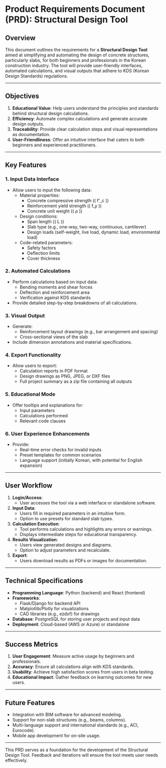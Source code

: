 # Product Requirements Document (PRD): Structural Design Tool

## Overview
This document outlines the requirements for a **Structural Design Tool** aimed at simplifying and automating the design of concrete structures, particularly slabs, for both beginners and professionals in the Korean construction industry. The tool will provide user-friendly interfaces, automated calculations, and visual outputs that adhere to KDS (Korean Design Standards) regulations.

---

## Objectives
1. **Educational Value**: Help users understand the principles and standards behind structural design calculations.
2. **Efficiency**: Automate complex calculations and generate accurate design outputs.
3. **Traceability**: Provide clear calculation steps and visual representations as documentation.
4. **User-Friendliness**: Offer an intuitive interface that caters to both beginners and experienced practitioners.

---

## Key Features

### 1. **Input Data Interface**
- Allow users to input the following data:
  - Material properties:
    - Concrete compressive strength (\( f'_c \))
    - Reinforcement yield strength (\( f_y \))
    - Concrete unit weight (\( ρ \))
  - Design conditions:
    - Span length (\( L \))
    - Slab type (e.g., one-way, two-way, continuous, cantilever)
    - Design loads (self-weight, live load, dynamic load, environmental load)
  - Code-related parameters:
    - Safety factors
    - Deflection limits
    - Cover thickness

### 2. **Automated Calculations**
- Perform calculations based on input data:
  - Bending moments and shear forces
  - Deflection and reinforcement area
  - Verification against KDS standards
- Provide detailed step-by-step breakdowns of all calculations.

### 3. **Visual Output**
- Generate:
  - Reinforcement layout drawings (e.g., bar arrangement and spacing)
  - Cross-sectional views of the slab
- Include dimension annotations and material specifications.

### 4. **Export Functionality**
- Allow users to export:
  - Calculation reports in PDF format
  - Design drawings as PNG, JPEG, or DXF files
  - Full project summary as a zip file containing all outputs

### 5. **Educational Mode**
- Offer tooltips and explanations for:
  - Input parameters
  - Calculations performed
  - Relevant code clauses

### 6. **User Experience Enhancements**
- Provide:
  - Real-time error checks for invalid inputs
  - Preset templates for common scenarios
  - Language support (initially Korean, with potential for English expansion)

---

## User Workflow
1. **Login/Access**:
   - User accesses the tool via a web interface or standalone software.
2. **Input Data**:
   - Users fill in required parameters in an intuitive form.
   - Option to use presets for standard slab types.
3. **Calculation Execution**:
   - Tool performs calculations and highlights any errors or warnings.
   - Displays intermediate steps for educational transparency.
4. **Results Visualization**:
   - Users view generated designs and diagrams.
   - Option to adjust parameters and recalculate.
5. **Export**:
   - Users download results as PDFs or images for documentation.

---

## Technical Specifications
- **Programming Language**: Python (backend) and React (frontend)
- **Frameworks**:
  - Flask/Django for backend API
  - Matplotlib/Plotly for visualizations
  - CAD libraries (e.g., ezdxf) for drawings
- **Database**: PostgreSQL for storing user projects and input data
- **Deployment**: Cloud-based (AWS or Azure) or standalone

---

## Success Metrics
1. **User Engagement**: Measure active usage by beginners and professionals.
2. **Accuracy**: Ensure all calculations align with KDS standards.
3. **Usability**: Achieve high satisfaction scores from users in beta testing.
4. **Educational Impact**: Gather feedback on learning outcomes for new users.

---

## Future Features
- Integration with BIM software for advanced modeling.
- Support for non-slab structures (e.g., beams, columns).
- Multi-language support and international standards (e.g., ACI, Eurocode).
- Mobile app development for on-site usage.

---

This PRD serves as a foundation for the development of the Structural Design Tool. Feedback and iterations will ensure the tool meets user needs effectively.

